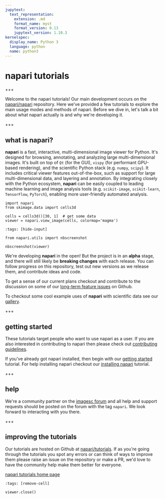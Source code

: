 ```yaml
---
jupytext:
  text_representation:
    extension: .md
    format_name: myst
    format_version: 0.13
    jupytext_version: 1.10.3
kernelspec:
  display_name: Python 3
  language: python
  name: python3
---
```


# napari tutorials

+++

Welcome to the napari tutorials!
Our main development occurs on the [napari/napari](https://github.com/napari/napari) repository.
Here we've provided a few tutorials to explore the main usage modes and methods of napari.
Before we dive in, let's talk a bit about what napari actually is and why we're developing it.

+++

## what is napari?

**napari** is a fast, interactive, multi-dimensional image viewer for Python.
It's designed for browsing, annotating, and analyzing large multi-dimensional images.
It's built on top of `Qt` (for the GUI), `vispy` (for performant GPU-based rendering),
and the scientific Python stack (e.g. `numpy`, `scipy`).
It includes critical viewer features out-of-the-box,
such as support for large multi-dimensional data, and layering and annotation.
By integrating closely with the Python ecosystem,
**napari** can be easily coupled to leading machine learning and image analysis tools (e.g. `scikit-image`, `scikit-learn`, `TensorFlow`, `PyTorch`),
enabling more user-friendly automated analysis.



```{code-cell} python
import napari
from skimage.data import cells3d

cells = cells3d()[30, 1]  # get some data
viewer = napari.view_image(cells, colormap='magma')
```

```{code-cell} python
:tags: [hide-input]

from napari.utils import nbscreenshot

nbscreenshot(viewer)
```

We're developing **napari** in the open!
But the project is in an **alpha** stage,
and there will still likely be **breaking changes** with each release.
You can follow progress on this repository,
test out new versions as we release them,
and contribute ideas and code.

To get a sense of our current plans checkout and contribute to the discussion on some of our [long-term feature issues](https://github.com/napari/napari/issues?q=is%3Aissue+is%3Aopen+label%3A%22long-term+feature%22) on Github.

To checkout some cool example uses of **napari** with scientific data see our [gallery](./gallery).

+++

## getting started

These tutorials target people who want to use napari as a user.
If you are also interested in contributing to napari then please check out [contributing guidelines](https://github.com/napari/napari/blob/master/docs/developers/contributing.md).

If you've already got napari installed,
then begin with our [getting started](./fundamentals/getting_started) tutorial.
For help installing napari checkout our [installing napari](./fundamentals/installation) tutorial.

+++

## help

We're a community partner on the [imagesc forum](https://forum.image.sc/tags/napari) and all help and support requests should be posted on the forum with the tag `napari`.
We look forward to interacting with you there.

+++

## improving the tutorials

Our tutorials are hosted on Github at [napari/tutorials](https://github.com/napari/tutorials).
If as you're going through the tutorials you spot any errors or can think of ways to improve them
please raise an issue on the repository or make a PR,
we'd love to have the community help make them better for everyone.

[napari tutorials home page](http://www.napari.org/tutorials)

```{code-cell} python
:tags: [remove-cell]

viewer.close()
```
